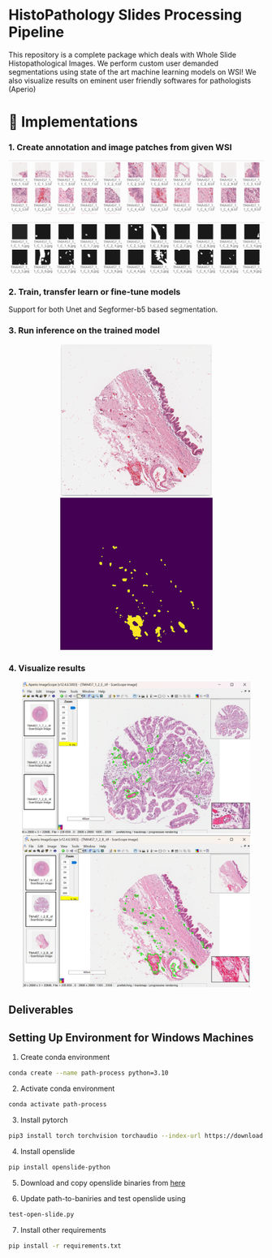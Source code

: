 # HistoPathology Slides Processing Pipeline
This repository is a complete package which deals with Whole Slide Histopathological Images. We perform custom user demanded segmentations using state of the art machine learning models on WSI! We also visualize results on eminent user friendly softwares for pathologists (Aperio)

# 📍 Implementations

 ### 1. Create annotation and image patches from given WSI 
 
 <p align="center"> <img src="tools/image2.png"\></p>
 <p align="center"> <img src="tools/gt2.png"\></p>

 ### 2. Train, transfer learn or fine-tune models 
 Support for both Unet and Segformer-b5 based segmentation.
 ### 3. Run inference on the trained model 

<p align="center">
  <img src="tools/imagem.png" height="300">
  <img src="tools/test_inference.jpg" height="300">
</p>

 ### 4. Visualize results 

<p align="center">
  <img src="tools/aperio.png" height="300">
  <img src="tools/aperio2.png" height="300">
</p>

## Deliverables
###  

## Setting Up Environment for Windows Machines

1. Create conda environment
   
```bash
conda create --name path-process python=3.10
```

2. Activate conda environment

```bash
conda activate path-process
```

3. Install pytorch

```bash
pip3 install torch torchvision torchaudio --index-url https://download.pytorch.org/whl/cu121
```

4. Install openslide

```bash
pip install openslide-python
```
5. Download and copy openslide binaries from [here](https://openslide.org/api/python/#basic-usage)

6. Update path-to-baniries and test openslide using

```bash
test-open-slide.py
```

7. Install other requirements

```bash
pip install -r requirements.txt
```

 
